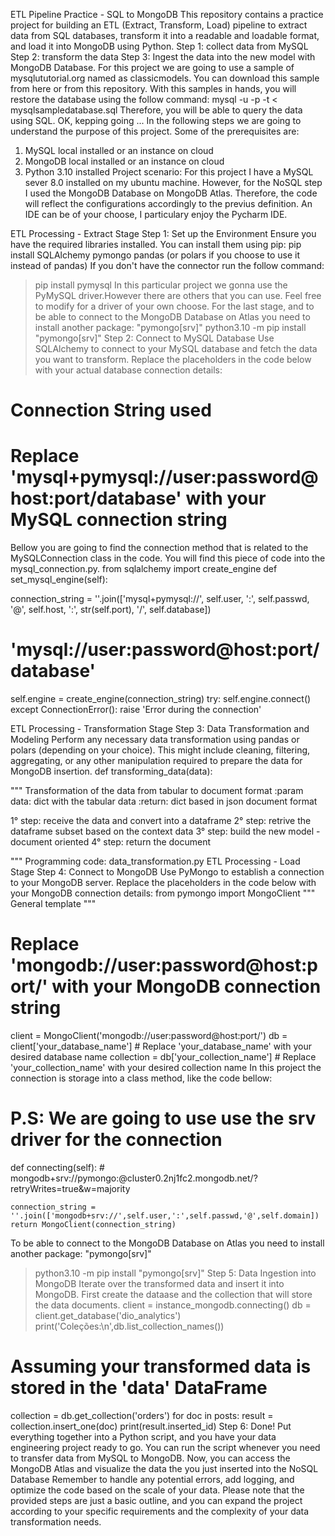 ETL Pipeline Practice - SQL to MongoDB
This repository contains a practice project for building an ETL (Extract, Transform, Load) pipeline to extract data from SQL databases, transform it into a readable and loadable format, and load it into MongoDB using Python.
Step 1: collect data from MySQL
Step 2: transform the data
Step 3: Ingest the data into the new model with MongoDB Database.
For this project we are going to use a sample of mysqlututorial.org named as classicmodels. You can download this sample from here or from this repository. With this samples in hands, you will restore the database using the follow command:
mysql -u -p -t < mysqlsampledatabase.sql
Therefore, you will be able to query the data using SQL.
OK, kepping going ... In the following steps we are going to understand the purpose of this project.
Some of the prerequisites are:
1.	MySQL local installed or an instance on cloud
2.	MongoDB local installed or an instance on cloud
3.	Python 3.10 installed
Project scenario:
For this project I have a MySQL sever 8.0 installed on my ubuntu machine. However, for the NoSQL step I used the MongoDB Database on MongoDB Atlas. Therefore, the code will reflect the configurations accordingly to the previus definition. An IDE can be of your choose, I particulary enjoy the Pycharm IDE.


ETL Processing - Extract Stage
Step 1: Set up the Environment
Ensure you have the required libraries installed. You can install them using pip:
pip install SQLAlchemy pymongo pandas
(or polars if you choose to use it instead of pandas)
If you don't have the connector run the follow command:
> pip install pymysql
In this particular project we gonna use the PyMySQL driver.However there are others that you can use. Feel free to modify for a driver of your own choose.
For the last stage, and to be able to connect to the MongoDB Database on Atlas you need to install another package: "pymongo[srv]"
> python3.10 -m pip install "pymongo[srv]"
Step 2: Connect to MySQL Database
Use SQLAlchemy to connect to your MySQL database and fetch the data you want to transform. Replace the placeholders in the code below with your actual database connection details:
# Connection String used 
# Replace 'mysql+pymysql://user:password@host:port/database' with your MySQL connection string
Bellow you are going to find the connection method that is related to the MySQLConnection class in the code. You will find this piece of code into the mysql_connection.py.
from sqlalchemy import create_engine
def set_mysql_engine(self):

connection_string = ''.join(['mysql+pymysql://', self.user, ':', self.passwd, '@',
                             self.host, ':', str(self.port), '/', self.database])
# 'mysql://user:password@host:port/database'
self.engine = create_engine(connection_string)
try:
    self.engine.connect()
except ConnectionError():
    raise 'Error during the connection'

ETL Processing - Transformation Stage
Step 3: Data Transformation and Modeling
Perform any necessary data transformation using pandas or polars (depending on your choice). This might include cleaning, filtering, aggregating, or any other manipulation required to prepare the data for MongoDB insertion.
def transforming_data(data):

"""
    Transformation of the data from tabular to document format
:param data: dict with the tabular data
:return: dict based in json document format

  1° step: receive the data and convert into a dataframe
  2° step: retrive the dataframe subset based on the context data
  3° step: build the new model - document oriented
  4° step: return the document

"""
Programming code: data_transformation.py
ETL Processing - Load Stage
Step 4: Connect to MongoDB
Use PyMongo to establish a connection to your MongoDB server. Replace the placeholders in the code below with your MongoDB connection details:
from pymongo import MongoClient
"""
  General template
"""

# Replace 'mongodb://user:password@host:port/' with your MongoDB connection string
client = MongoClient('mongodb://user:password@host:port/')
db = client['your_database_name']  # Replace 'your_database_name' with your desired database name
collection = db['your_collection_name']  # Replace 'your_collection_name' with your desired collection name
In this project the connection is storage into a class method, like the code bellow:
  # P.S: We are going to use use the srv driver for the connection

  def connecting(self):
    # mongodb+srv://pymongo:<password>@cluster0.2nj1fc2.mongodb.net/?retryWrites=true&w=majority
    
    connection_string = ''.join(['mongodb+srv://',self.user,':',self.passwd,'@',self.domain])
    return MongoClient(connection_string)
To be able to connect to the MongoDB Database on Atlas you need to install another package: "pymongo[srv]"
> python3.10 -m pip install "pymongo[srv]"
Step 5: Data Ingestion into MongoDB
Iterate over the transformed data and insert it into MongoDB. First create the dataase and the collection that will store the data documents.
client = instance_mongodb.connecting()
db = client.get_database('dio_analytics')
print('Coleções:\n',db.list_collection_names())

# Assuming your transformed data is stored in the 'data' DataFrame
collection = db.get_collection('orders')
for doc in posts:
    result = collection.insert_one(doc)
    print(result.inserted_id)
Step 6: Done!
Put everything together into a Python script, and you have your data engineering project ready to go. You can run the script whenever you need to transfer data from MySQL to MongoDB.
Now, you can access the MongoDB Atlas and visualize the data the you just inserted into the NoSQL Database
Remember to handle any potential errors, add logging, and optimize the code based on the scale of your data.
Please note that the provided steps are just a basic outline, and you can expand the project according to your specific requirements and the complexity of your data transformation needs. 
